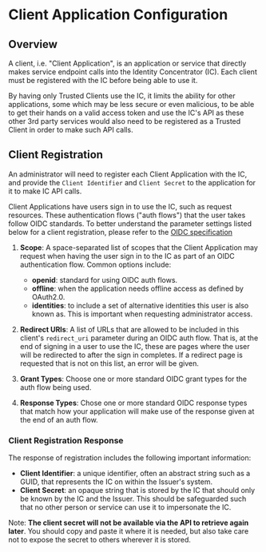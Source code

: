 # Client Application Configuration

## Overview

A client, i.e. "Client Application", is an application or service that directly
makes service endpoint calls into the Identity Concentrator (IC). Each client
must be registered with the IC before being able to use it.

By having only Trusted Clients use the IC, it limits the ability for other
applications, some which may be less secure or even malicious, to be able to get
their hands on a valid access token and use the IC's API as these other 3rd
party services would also need to be registered as a Trusted Client in order to
make such API calls.

## Client Registration

An administrator will need to register each Client Application with the IC,
and provide the `Client Identifier` and `Client Secret` to the application for
it to make IC API calls.

Client Applications have users sign in to use the IC, such as request
resources. These authentication flows ("auth flows") that the user takes follow
OIDC standards. To better understand the parameter settings listed below for a
client registration, please refer to the [OIDC
specification](https://openid.net/specs/openid-connect-core-1_0.html)

1. **Scope**: A space-separated list of scopes that the Client Application may
   request when having the user sign in to the IC as part of an OIDC
   authentication flow. Common options include:
   *  **openid**: standard for using OIDC auth flows.
   *  **offline**: when the application needs offline access as defined by
      OAuth2.0.
   *  **identities**: to include a set of alternative identities this user is
      also known as. This is important when requesting administrator access.

1. **Redirect URIs**: A list of URLs that are allowed to be included in this
   client's `redirect_uri` parameter during an OIDC auth flow. That is, at the
   end of signing in a user to use the IC, these are pages where the user will
   be redirected to after the sign in completes. If a redirect page is requested
   that is not on this list, an error will be given.

1. **Grant Types**: Choose one or more standard OIDC grant types for the auth
   flow being used.

1. **Response Types**: Chose one or more standard OIDC response types that match
   how your application will make use of the response given at the end of an
   auth flow.

### Client Registration Response

The response of registration includes the following important information:

*  **Client Identifier**: a unique identifier, often an abstract string such
   as a GUID, that represents the IC on within the Issuer's system.
*  **Client Secret**: an opaque string that is stored by the IC that should
   only be known by the IC and the Issuer. This should be safeguarded such
   that no other person or service can use it to impersonate the IC.

Note: **The client secret will not be available via the API to retrieve again
later**. You should copy and paste it where it is needed, but also take care not
to expose the secret to others wherever it is stored.
